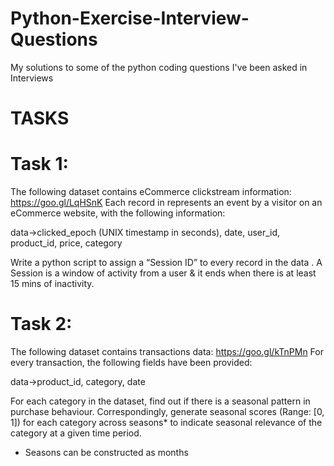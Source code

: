 # Python-Exercise-Interview-Questions
My solutions to some of the python coding questions I've been asked in Interviews

# TASKS

# Task 1:

The following dataset contains eCommerce clickstream information: https://goo.gl/LqHSnK
Each record in represents an event by a visitor on an eCommerce website, with the following information:

data->clicked_epoch (UNIX timestamp in seconds),
date,
user_id,
product_id,
price,
category

Write a python script to assign a “Session ID” to every record in the data . A Session is a window of activity from a user & it ends when there is at least 15 mins of inactivity.

 

# Task 2:

The following dataset contains transactions data: https://goo.gl/kTnPMn
For every transaction, the following fields have been provided:

data->product_id,
category,
date

For each category in the dataset, find out if there is a seasonal pattern in purchase behaviour. Correspondingly, generate seasonal scores (Range: [0, 1]) for each category across seasons* to indicate seasonal relevance of the category at a given time period.

* Seasons can be constructed as months

